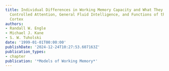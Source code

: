 ```yaml
---
title: Individual Differences in Working Memory Capacity and What They Tell Us about
  Controlled Attention, General Fluid Intelligence, and Functions of the Prefrontal
  Cortex
authors:
- Randall W. Engle
- Michael J. Kane
- S. W. Tuholski
date: '1999-01-01T00:00:00'
publishDate: '2024-12-24T10:27:53.607163Z'
publication_types:
- chapter
publication: '*Models of Working Memory*'
---
```

